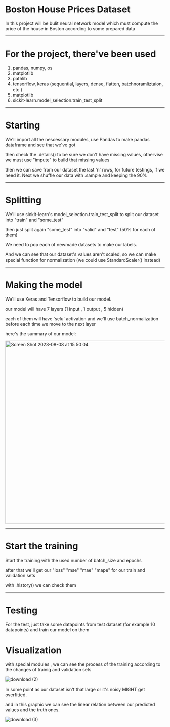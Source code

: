 # Boston House Prices Dataset

In this project will be bulit neural network model which must compute the price of the house in Boston according to some prepared data

****
# For the project, there've been used

1. pandas, numpy, os
3. matplotlib
4. pathlib
5. tensorflow, keras (sequential, layers, dense, flatten, batchnoramliztaion, etc.)
6. matplotlib
7. sickit-learn.model_selection.train_test_split

****
# Starting

We'll import all the nescessary modules, use Pandas to make pandas dataframe and see that we've got

then check the .details() to be sure we don't have missing values, othervise we must use "impute" to build that missing values

then we can save from our dataset the last 'n' rows, for future testings, if we need it. Next we shuffle our data with .sample and keeping the 90%

****
# Splitting

We'll use sickit-learn's model_selection.train_test_split to split our dataset into "train" and "some_test"

then just split again "some_test" into "valid" and "test" (50% for each of them)

We need to pop each of newmade datasets to make our labels.

And we can see that our dataset's values aren't scaled, so we can make special function for normalization (we could use StandardScaler() instead)

****
# Making the model

We'll use Keras and Tensorflow to build our model. 

our model will have 7 layers (1 input , 1 output , 5 hidden)

each of them will have 'selu' activation and we'll use batch_normalization before each time we move to the next layer

here's the summary of our model:

<img width="578" alt="Screen Shot 2023-08-08 at 15 50 04" src="https://github.com/pvardanyan/Boston_House_Prices/assets/110426439/79a5e70a-2325-4563-9b1f-0587686424ca">




****
# Start the training

Start the training with the used number of batch_size and epochs

after that we'll get our "loss" "mse" "mae" "mape" for our train and validation sets

with .history() we can check them

****
# Testing

For the test, just take some datapoints from test dataset (for example 10 datapoints) and train our model on them

# Visualization

with special modules , we can see the process of the training according to the changes of trainig and validation sets

![download (2)](https://github.com/pvardanyan/Boston_House_Prices/assets/110426439/9a777964-f362-4659-b08e-462a76d52146)


In some point as our dataset isn't that large or it's noisy MIGHT get overfitted.

and in this graphic we can see the linear relation between our predicted values and the truth ones.

![download (3)](https://github.com/pvardanyan/Boston_House_Prices/assets/110426439/f70ef33b-b776-44d7-abec-7158fd7c4c67)


